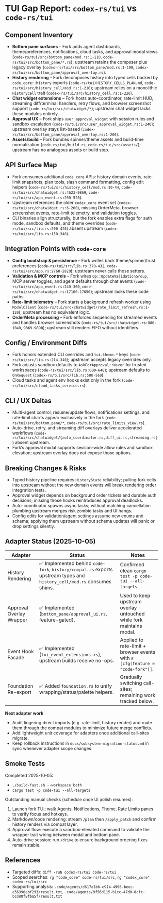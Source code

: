 # TUI Gap Report: `codex-rs/tui` vs `code-rs/tui`

## Component Inventory
- **Bottom pane surfaces** – Fork adds agent dashboards, theme/preferences, notifications, cloud tasks, and approval modal views (`code-rs/tui/src/bottom_pane/mod.rs:1-210`, `code-rs/tui/src/bottom_pane/*.rs`); upstream retains the composer plus legacy overlay (`codex-rs/tui/src/bottom_pane/mod.rs:1-190`, `codex-rs/tui/src/bottom_pane/approval_overlay.rs`).
- **History rendering** – Fork decomposes history into typed cells backed by `code_core::history` exports (`code-rs/tui/HISTORY_CELLS_PLAN.md`, `code-rs/tui/src/history_cell/mod.rs:1-210`); upstream relies on a monolithic `HistoryCell` trait (`codex-rs/tui/src/history_cell.rs:1-220`).
- **Chat widget extensions** – Fork hosts auto-coordinator, rate-limit HUD, streaming diff/terminal handlers, retry flows, and browser screenshot support (`code-rs/tui/src/chatwidget/*`); upstream chat widget lacks these modules entirely.
- **Approval UX** – Fork ships `user_approval_widget` with session rules and sandbox escalation (`code-rs/tui/src/user_approval_widget.rs:1-240`); upstream overlay stays list-based (`codex-rs/tui/src/bottom_pane/approval_overlay.rs:1-200`).
- **Assets/build** – Fork bundles spinner/theme assets and build-time normalization (`code-rs/tui/build.rs`, `code-rs/tui/src/assets/`); upstream has no analogous assets or build step.

## API Surface Map
- Fork consumes additional `code_core` APIs: history domain events, rate-limit snapshots, plan tools, slash command formatting, config edit helpers (`code-rs/tui/src/history_cell/mod.rs:10-44`, `code-rs/tui/src/chatwidget.rs:4623-9869`, `code-rs/tui/src/app_event.rs:200-520`).
- Upstream references the older `codex_core` event set (`codex-rs/tui/src/chatwidget.rs:6-200`), missing OrderMeta, browser screenshot events, rate-limit telemetry, and validation toggles.
- CLI binaries align structurally, but the fork enables extra flags for auth mode, sandbox defaults, and theme overrides (`code-rs/tui/src/lib.rs:200-420`) absent upstream (`codex-rs/tui/src/lib.rs:150-340`).

## Integration Points with `code-core`
- **Config bootstrap & persistence** – Fork writes back theme/spinner/trust preferences (`code-rs/tui/src/lib.rs:370-432`, `code-rs/tui/src/app.rs:2760-2820`); upstream never calls those setters.
- **Validation & MCP controls** – Fork wires `Op::UpdateValidationGroup`, MCP server toggles, and agent defaults through chat events (`code-rs/tui/src/app_event.rs:240-360`, `code-rs/tui/src/chatwidget.rs:17100-17650`); upstream lacks these code paths.
- **Rate-limit telemetry** – Fork starts a background refresh worker using `ModelClient` (`code-rs/tui/src/chatwidget/rate_limit_refresh.rs:1-120`); upstream has no equivalent logic.
- **OrderMeta processing** – Fork enforces sequencing for streamed events and handles browser screenshots (`code-rs/tui/src/chatwidget.rs:880-1040`, `9869-9890`); upstream still renders FIFO without identifiers.

## Config / Environment Diffs
- Fork honors extended CLI overrides and `tui.theme.*` keys (`code-rs/tui/src/lib.rs:214-340`); upstream accepts legacy overrides only.
- Fork adjusts sandbox defaults to `AskForApproval::Never` for trusted workspaces (`code-rs/tui/src/lib.rs:600-648`); upstream defaults to `OnRequest` (`codex-rs/tui/src/lib.rs:500-560`).
- Cloud tasks and agent env hooks exist only in the fork (`code-rs/tui/src/cloud_tasks_service.rs`).

## CLI / UX Deltas
- Multi-agent control, resume/update flows, notifications settings, and rate-limit charts appear exclusively in the fork (`code-rs/tui/src/bottom_pane/*`, `code-rs/tui/src/rate_limits_view.rs`).
- Auto-drive, retry, and streaming diff overlays deliver accelerated workflows (`code-rs/tui/src/chatwidget/{auto_coordinator.rs,diff_ui.rs,streaming.rs}`) absent upstream.
- Fork’s approval modal supports session-wide allow rules and sandbox elevation; upstream overlay does not expose those options.

## Breaking Changes & Risks
- Typed history pipeline requires `HistoryState` reliability; pulling fork cells into upstream without the new domain events will break rendering order integration tests.
- Approval widget depends on background order tickets and durable auth decisions; missing those hooks reintroduces approval deadlocks.
- Auto-coordinator spawns async tasks; without matching cancellation plumbing upstream merges risk zombie tasks and UI hangs.
- Config edits for validation/agent settings assume new enums and schema; applying them upstream without schema updates will panic or drop settings silently.

## Adapter Status (2025-10-05)
| Adapter | Status | Notes |
| --- | --- | --- |
| History Rendering | ✅ Implemented behind `code-fork`; `history/compat.rs` exports upstream types and `history_cell/mod.rs` consumes shims. | Confirmed clean `cargo test -p code-tui --all-targets`. |
| Approval Overlay Wrapper | ✅ Implemented (`bottom_pane/approval_ui.rs`, feature-gated). | Used to keep upstream overlay untouched while fork maintains modal. |
| Event Hook Facade | ✅ Implemented (`tui_event_extensions.rs`), upstream builds receive no-ops. | Applied to rate-limit + browser events with `#[cfg(feature = "code-fork")]`. |
| Foundation Re-export | ✅ Added `foundation.rs` to unify wrapping/status/palette helpers. | Gradually switching call-sites; remaining work tracked below. |

**Next adapter work**
- Audit lingering direct imports (e.g. rate-limit, history render) and route them through the compat modules to minimize future merge conflicts.
- Add lightweight unit coverage for adapters once additional call-sites migrate.
- Keep rollback instructions in `docs/subsystem-migration-status.md` in sync whenever adapter scope changes.

## Smoke Tests
Completed 2025-10-05:
- `./build-fast.sh --workspace both`
- `cargo test -p code-tui --all-targets`

Outstanding manual checks (schedule once UI polish resumes):
1. Launch fork TUI; walk Agents, Notifications, Theme, Rate Limits panes to verify focus and hotkeys.
2. Markdown/code rendering: stream `/plan` then `/apply_patch` and confirm history renders via compat layer.
3. Approval flow: execute a sandbox-elevated command to validate the wrapper trait wiring between modal and bottom pane.
4. Auto-drive session: run `/drive` to ensure background ordering fixes remain stable.

## References
- Targeted diffs: `diff -ruN codex-rs/tui code-rs/tui`
- Scoped searches: `rg "code_core" code-rs/tui/src`, `rg "codex_core" codex-rs/tui/src`
- Supporting analysis: `.code/agents/d617a1bb-c914-4995-beec-e56990ebf293/result.txt`, `.code/agents/9f56d115-b1cc-47d0-8cfc-bcd80f8fba5f/result.txt`
